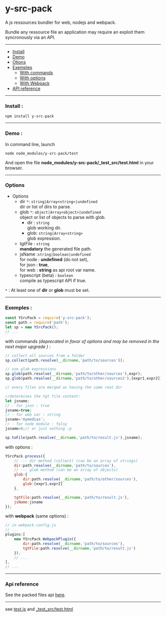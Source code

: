 # y-src-pack

A js ressources bundler for web, nodejs and webpack.

Bundle any ressource file an application may require an exploit them syncronously via an API.

<hr/>

+  [Install](#tgt_install)
+  [Demo](#tgt_demo)
+  [Otions](#tgt_options)
+  [Exemples](#tgt_exemples)
	+  [With commands](#tgt_exemples_cmd)
	+  [With options](#tgt_exemples_opt)
	+  [With Webpack](#tgt_exemples_wp)
+  [API reference](#tgt_api_ref)

<hr/>


### <a name="tgt_install"></a> Install :

```
npm install y-src-pack
```

<hr/>

### <a name="tgt_demo"></a> Demo :
In command line, launch
```
node node_modules/y-src-pack/test
```
And open the file **node_modules/y-src-pack/_test_src/test.html** in your browser.


<hr/>

### <a name="tgt_options"></a> Options

+ Options
	+ dir `*`: `string|Array<string>|undefined`<br/>
	dir or list of dirs to parse.
	+ glob `*`: `object|Array<object>|undefined`<br/>
	object or list of objects to parse with glob.
		+ dir : `string`<br/>
		glob working dir.
		+ glob: `string|Array<string>`<br/>
		glob expression.
	+ tgtFile : `string`<br/>
	 **mandatory** the generated file path.
	+ jsName :`string|boolean|undefined`<br/>
	 for node : **undefined** (do not set),<br/>
 	 for json : **true**,<br/>
 	 for web : **string** as api root var name.
	+ typescript (beta) : `boolean`<br/>
	 compile as typescript API if true.

`*` : At least one of **dir** or **glob** must be set.

<hr/>


### <a name="tgt_exemples"></a> Exemples :

<!-- Use in script : -->

```javascript
const YSrcPack = require('y-src-pack');
const path = require('path');
let sp = new YSrcPack();
// ...
```

<a name="tgt_exemples_cmd"></a>with commands *(deprecated in favor of options and may be removed in the next major upgrade )* :
```javascript
// collect all sources from a folder
sp.collect(path.resolve(__dirname,'path/to/sources'));

// use glob expressions
sp.glob(path.resolve(__dirname,'path/to/other/sources'),expr);
sp.glob(path.resolve(__dirname,'path/to/other/sources2'),[expr1,expr2]);

// every files are merged as having the same root dir

//determines the tgt file content:
let jsname;
// - for json : true
jsname=true;
// - for web var : string
jsname='mymedias';
// - for node module : falsy
jsname=0;// or just nothing :p

sp.toFile(path.resolve(__dirname,'path/to/result.js'),jsname);
```

<a name="tgt_exemples_opt"></a>with options :
```javascript
YSrcPack.process({
	// --- dir method (collect) (can be an array of strings)
	dir:path.resolve(__dirname,'path/to/sources'),
	// --- glob method (can be an array of objects)
	glob:{
		dir:path.resolve(__dirname,'path/to/other/sources'),
		glob:[expr1,expr2]
	},

	tgtFile:path.resolve(__dirname,'path/to/result.js'),
	jsName:jsname
});
```

<a name="tgt_exemples_wp"></a>with **webpack** (same options) :
```javascript
// in webpack.config.js
// ...
plugins:[
	new YSrcPack.WebpackPlugin({
		dir:path.resolve(__dirname,'path/to/sources'),
		tgtFile:path.resolve(__dirname,'path/to/result.js')
	}),
	// ...
],
// ...

```

<hr/>

### <a name="tgt_api_ref"></a> Api reference

See the packed files api [here](https://github.com/yorgsite/y-src-pack/blob/master/VFileAPI.md).


 <hr/>


see [test.js](https://github.com/yorgsite/y-src-pack/blob/master/test.js) and [_test_src/test.html](https://github.com/yorgsite/y-src-pack/blob/master/_test_src/test.html)
